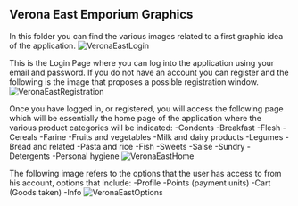 ﻿## Verona East Emporium Graphics
In this folder you can find the various images related to a first graphic idea of the application.
![VeronaEastLogin](VeronaEastLogin.jpg)

This is the Login Page where you can log into the application using your email and password.
If you do not have an account you can register and the following is the image that proposes a possible registration window.
![VeronaEastRegistration](VeronaEastRegistration.jpg)

Once you have logged in, or registered, you will access the following page which will be essentially the home page of the application where the various product categories will be indicated:
-Condents
-Breakfast
-Flesh
-Cereals
-Farine
-Fruits and vegetables
-Milk and dairy products
-Legumes
-Bread and related
-Pasta and rice
-Fish
-Sweets
-Salse
-Sundry
-Detergents
-Personal hygiene
![VeronaEastHome](VeronaEastHome.jpg)

The following image refers to the options that the user has access to from his account, options that include:
-Profile
-Points (payment units)
-Cart (Goods taken)
-Info
![VeronaEastOptions](VeronaEastOptions.jpg)

